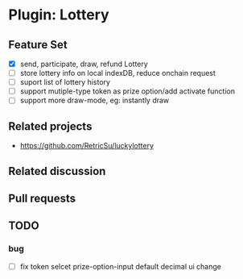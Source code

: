 # Plugin: Lottery

## Feature Set

- [x] send, participate, draw, refund Lottery
- [ ] store lottery info on local indexDB, reduce onchain request
- [ ] suport list of lottery history
- [ ] support mutiple-type token as prize option/add activate function
- [ ] support more draw-mode, eg: instantly draw

## Related projects

- <https://github.com/RetricSu/luckylottery>

## Related discussion

## Pull requests

## TODO

### bug

- [ ] fix token selcet prize-option-input default decimal ui change
